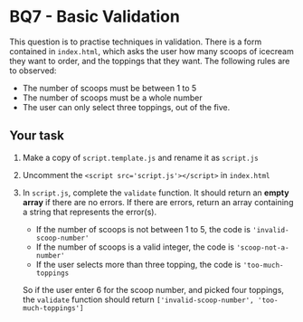 # BQ7 - Basic Validation

This question is to practise techniques in validation. 
There is a form contained in `index.html`, which asks the user how many scoops of icecream they want to order, and the toppings that they
want. The following rules are to observed:

* The number of scoops must be between 1 to 5
* The number of scoops must be a whole number
* The user can only select three toppings, out of the five.

## Your task

1. Make a copy of `script.template.js` and rename it as `script.js`

2. Uncomment the `<script src='script.js'></script>` in `index.html`

3. In `script.js`, complete the `validate` function. It should return an **empty array** if there are no errors. If there are errors,
   return an array containing a string that represents the error(s).

   * If the number of scoops is not between 1 to 5, the code is `'invalid-scoop-number'`
   * If the number of scoops is a valid integer, the code is `'scoop-not-a-number'`
   * If the user selects more than three topping, the code is `'too-much-toppings`

   So if the user enter 6 for the scoop number, and picked four toppings, 
   the `validate` function should return `['invalid-scoop-number', 'too-much-toppings']`
